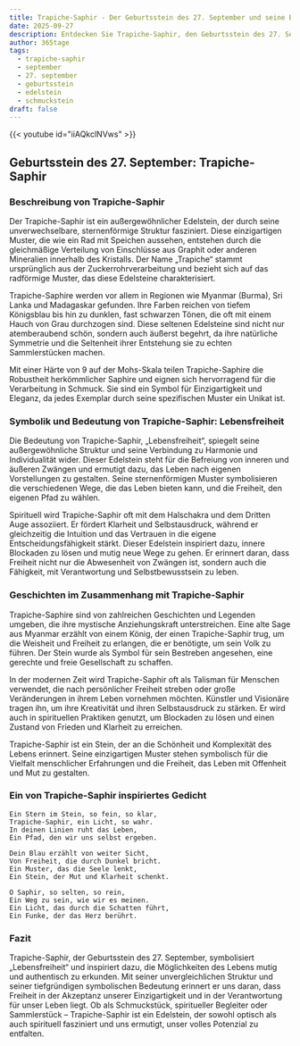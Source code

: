 ```yaml
---
title: Trapiche-Saphir - Der Geburtsstein des 27. September und seine Bedeutung
date: 2025-09-27
description: Entdecken Sie Trapiche-Saphir, den Geburtsstein des 27. September, der Lebensfreiheit symbolisiert. Seine Symbolik und Geschichte werden Sie inspirieren.
author: 365tage
tags:
  - trapiche-saphir
  - september
  - 27. september
  - geburtsstein
  - edelstein
  - schmuckstein
draft: false
---
```


{{< youtube id="iiAQkclNVws" >}}

## Geburtsstein des 27. September: Trapiche-Saphir

### Beschreibung von Trapiche-Saphir

Der Trapiche-Saphir ist ein außergewöhnlicher Edelstein, der durch seine unverwechselbare, sternenförmige Struktur fasziniert. Diese einzigartigen Muster, die wie ein Rad mit Speichen aussehen, entstehen durch die gleichmäßige Verteilung von Einschlüsse aus Graphit oder anderen Mineralien innerhalb des Kristalls. Der Name „Trapiche“ stammt ursprünglich aus der Zuckerrohrverarbeitung und bezieht sich auf das radförmige Muster, das diese Edelsteine charakterisiert.

Trapiche-Saphire werden vor allem in Regionen wie Myanmar (Burma), Sri Lanka und Madagaskar gefunden. Ihre Farben reichen von tiefem Königsblau bis hin zu dunklen, fast schwarzen Tönen, die oft mit einem Hauch von Grau durchzogen sind. Diese seltenen Edelsteine sind nicht nur atemberaubend schön, sondern auch äußerst begehrt, da ihre natürliche Symmetrie und die Seltenheit ihrer Entstehung sie zu echten Sammlerstücken machen.

Mit einer Härte von 9 auf der Mohs-Skala teilen Trapiche-Saphire die Robustheit herkömmlicher Saphire und eignen sich hervorragend für die Verarbeitung in Schmuck. Sie sind ein Symbol für Einzigartigkeit und Eleganz, da jedes Exemplar durch seine spezifischen Muster ein Unikat ist.

### Symbolik und Bedeutung von Trapiche-Saphir: Lebensfreiheit

Die Bedeutung von Trapiche-Saphir, „Lebensfreiheit“, spiegelt seine außergewöhnliche Struktur und seine Verbindung zu Harmonie und Individualität wider. Dieser Edelstein steht für die Befreiung von inneren und äußeren Zwängen und ermutigt dazu, das Leben nach eigenen Vorstellungen zu gestalten. Seine sternenförmigen Muster symbolisieren die verschiedenen Wege, die das Leben bieten kann, und die Freiheit, den eigenen Pfad zu wählen.

Spirituell wird Trapiche-Saphir oft mit dem Halschakra und dem Dritten Auge assoziiert. Er fördert Klarheit und Selbstausdruck, während er gleichzeitig die Intuition und das Vertrauen in die eigene Entscheidungsfähigkeit stärkt. Dieser Edelstein inspiriert dazu, innere Blockaden zu lösen und mutig neue Wege zu gehen. Er erinnert daran, dass Freiheit nicht nur die Abwesenheit von Zwängen ist, sondern auch die Fähigkeit, mit Verantwortung und Selbstbewusstsein zu leben.

### Geschichten im Zusammenhang mit Trapiche-Saphir

Trapiche-Saphire sind von zahlreichen Geschichten und Legenden umgeben, die ihre mystische Anziehungskraft unterstreichen. Eine alte Sage aus Myanmar erzählt von einem König, der einen Trapiche-Saphir trug, um die Weisheit und Freiheit zu erlangen, die er benötigte, um sein Volk zu führen. Der Stein wurde als Symbol für sein Bestreben angesehen, eine gerechte und freie Gesellschaft zu schaffen.

In der modernen Zeit wird Trapiche-Saphir oft als Talisman für Menschen verwendet, die nach persönlicher Freiheit streben oder große Veränderungen in ihrem Leben vornehmen möchten. Künstler und Visionäre tragen ihn, um ihre Kreativität und ihren Selbstausdruck zu stärken. Er wird auch in spirituellen Praktiken genutzt, um Blockaden zu lösen und einen Zustand von Frieden und Klarheit zu erreichen.

Trapiche-Saphir ist ein Stein, der an die Schönheit und Komplexität des Lebens erinnert. Seine einzigartigen Muster stehen symbolisch für die Vielfalt menschlicher Erfahrungen und die Freiheit, das Leben mit Offenheit und Mut zu gestalten.

### Ein von Trapiche-Saphir inspiriertes Gedicht

```
Ein Stern im Stein, so fein, so klar,  
Trapiche-Saphir, ein Licht, so wahr.  
In deinen Linien ruht das Leben,  
Ein Pfad, den wir uns selbst ergeben.  

Dein Blau erzählt von weiter Sicht,  
Von Freiheit, die durch Dunkel bricht.  
Ein Muster, das die Seele lenkt,  
Ein Stein, der Mut und Klarheit schenkt.  

O Saphir, so selten, so rein,  
Ein Weg zu sein, wie wir es meinen.  
Ein Licht, das durch die Schatten führt,  
Ein Funke, der das Herz berührt.  
```

### Fazit

Trapiche-Saphir, der Geburtsstein des 27. September, symbolisiert „Lebensfreiheit“ und inspiriert dazu, die Möglichkeiten des Lebens mutig und authentisch zu erkunden. Mit seiner unvergleichlichen Struktur und seiner tiefgründigen symbolischen Bedeutung erinnert er uns daran, dass Freiheit in der Akzeptanz unserer Einzigartigkeit und in der Verantwortung für unser Leben liegt. Ob als Schmuckstück, spiritueller Begleiter oder Sammlerstück – Trapiche-Saphir ist ein Edelstein, der sowohl optisch als auch spirituell fasziniert und uns ermutigt, unser volles Potenzial zu entfalten.